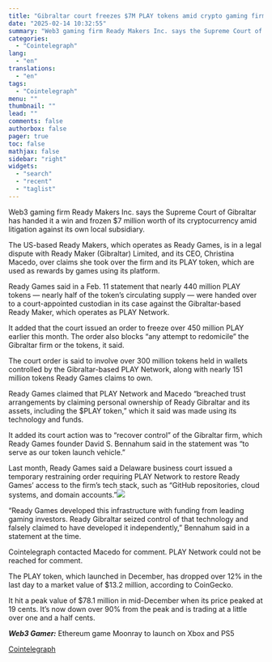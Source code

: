 ```yaml
---
title: "Gibraltar court freezes $7M PLAY tokens amid crypto gaming firm’s internal biff"
date: "2025-02-14 10:32:55"
summary: "Web3 gaming firm Ready Makers Inc. says the Supreme Court of Gibraltar has handed it a win and frozen $7 million worth of its cryptocurrency amid litigation against its own local subsidiary.The US-based Ready Makers, which operates as Ready Games, is in a legal dispute with Ready Maker (Gibraltar) Limited,..."
categories:
  - "Cointelegraph"
lang:
  - "en"
translations:
  - "en"
tags:
  - "Cointelegraph"
menu: ""
thumbnail: ""
lead: ""
comments: false
authorbox: false
pager: true
toc: false
mathjax: false
sidebar: "right"
widgets:
  - "search"
  - "recent"
  - "taglist"
---
```


Web3 gaming firm Ready Makers Inc. says the Supreme Court of Gibraltar has handed it a win and frozen $7 million worth of its cryptocurrency amid litigation against its own local subsidiary.

The US-based Ready Makers, which operates as Ready Games, is in a legal dispute with Ready Maker (Gibraltar) Limited, and its CEO, Christina Macedo, over claims she took over the firm and its PLAY token, which are used as rewards by games using its platform.

Ready Games said in a Feb. 11 statement that nearly 440 million PLAY tokens — nearly half of the token’s circulating supply — were handed over to a court-appointed custodian in its case against the Gibraltar-based Ready Maker, which operates as PLAY Network.

It added that the court issued an order to freeze over 450 million PLAY earlier this month. The order also blocks “any attempt to redomicile” the Gibraltar firm or the tokens, it said.

The court order is said to involve over 300 million tokens held in wallets controlled by the Gibraltar-based PLAY Network, along with nearly 151 million tokens Ready Games claims to own.

Ready Games claimed that PLAY Network and Macedo “breached trust arrangements by claiming personal ownership of Ready Gibraltar and its assets, including the $PLAY token,” which it said was made using its technology and funds.

It added its court action was to “recover control” of the Gibraltar firm, which Ready Games founder David S. Bennahum said in the statement was “to serve as our token launch vehicle.”

Last month, Ready Games said a Delaware business court issued a temporary restraining order requiring PLAY Network to restore Ready Games’ access to the firm’s tech stack, such as “GitHub repositories, cloud systems, and domain accounts.”![](https://s3.tradingview.com/news/image/cointelegraph:a560b5ae1094b-d6e1db95064cc51b9d59f6040807b73f-resized.jpeg)

“Ready Games developed this infrastructure with funding from leading gaming investors. Ready Gibraltar seized control of that technology and falsely claimed to have developed it independently,” Bennahum said in a statement at the time.

Cointelegraph contacted Macedo for comment. PLAY Network could not be reached for comment.

The PLAY token, which launched in December, has dropped over 12% in the last day to a market value of $13.2 million, according to CoinGecko.

It hit a peak value of $78.1 million in mid-December when its price peaked at 19 cents. It’s now down over 90% from the peak and is trading at a little over one and a half cents.

***Web3 Gamer:*** Ethereum game Moonray to launch on Xbox and PS5

[Cointelegraph](https://www.tradingview.com/news/cointelegraph:a560b5ae1094b:0-gibraltar-court-freezes-7m-play-tokens-amid-crypto-gaming-firm-s-internal-biff/)
